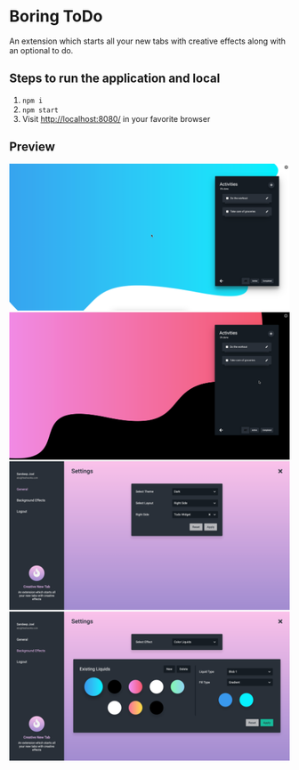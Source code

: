 # Boring ToDo 
An extension which starts all your new tabs with creative effects along with an optional to do.

## Steps to run the application and local
1. `npm i`
2. `npm start`
3.  Visit [http://localhost:8080/](http://localhost:8080/) in your favorite browser

## Preview
![Newtab page](./screenshots/todo1.png)
![Newtab page](./screenshots/todo2.png)
![settings](./screenshots/settings1.png)
![settings](./screenshots/settings2.png)